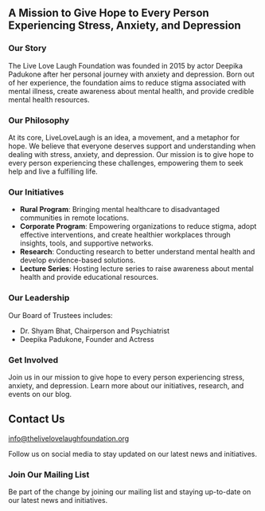 ## A Mission to Give Hope to Every Person Experiencing Stress, Anxiety, and Depression

### Our Story

The Live Love Laugh Foundation was founded in 2015 by actor Deepika Padukone after her personal journey with anxiety and depression. Born out of her experience, the foundation aims to reduce stigma associated with mental illness, create awareness about mental health, and provide credible mental health resources.

### Our Philosophy

At its core, LiveLoveLaugh is an idea, a movement, and a metaphor for hope. We believe that everyone deserves support and understanding when dealing with stress, anxiety, and depression. Our mission is to give hope to every person experiencing these challenges, empowering them to seek help and live a fulfilling life.

### Our Initiatives

*   **Rural Program**: Bringing mental healthcare to disadvantaged communities in remote locations.
*   **Corporate Program**: Empowering organizations to reduce stigma, adopt effective interventions, and create healthier workplaces through insights, tools, and supportive networks.
*   **Research**: Conducting research to better understand mental health and develop evidence-based solutions.
*   **Lecture Series**: Hosting lecture series to raise awareness about mental health and provide educational resources.

### Our Leadership

Our Board of Trustees includes:

*   Dr. Shyam Bhat, Chairperson and Psychiatrist
*   Deepika Padukone, Founder and Actress

### Get Involved

Join us in our mission to give hope to every person experiencing stress, anxiety, and depression. Learn more about our initiatives, research, and events on our blog.

## **Contact Us**

info@thelivelovelaughfoundation.org

Follow us on social media to stay updated on our latest news and initiatives.

### Join Our Mailing List

Be part of the change by joining our mailing list and staying up-to-date on our latest news and initiatives.
